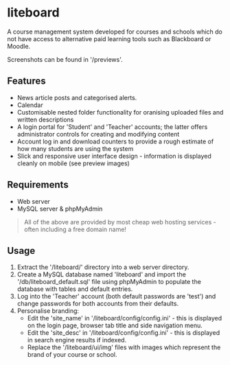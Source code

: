 # liteboard
A course management system developed for courses and schools which do not have access to alternative paid learning tools such as Blackboard or Moodle.

Screenshots can be found in '/previews'.

## Features
* News article posts and categorised alerts.
* Calendar
* Customisable nested folder functionality for oranising uploaded files and written descriptions
* A login portal for 'Student' and 'Teacher' accounts; the latter offers administrator controls for creating and modifying content
* Account log in and download counters to provide a rough estimate of how many students are using the system
* Slick and responsive user interface design - information is displayed cleanly on mobile (see preview images)
 
## Requirements
* Web server
* MySQL server & phpMyAdmin
> All of the above are provided by most cheap web hosting services - often including a free domain name!
 
## Usage
1. Extract the '/liteboard/' directory into a web server directory.
1. Create a MySQL database named 'liteboard' and import the '/db/liteboard_default.sql' file using phpMyAdmin to populate the database with tables and default entries.
1. Log into the 'Teacher' account (both default passwords are 'test') and change passwords for both accounts from their defaults.
1. Personalise branding:
	* Edit the 'site_name' in '/liteboard/config/config.ini' - this is displayed on the login page, browser tab title and side navigation menu.
	* Edit the 'site_desc' in '/liteboard/config/config.ini' - this is displayed in search engine results if indexed.
	* Replace the '/liteboard/ui/img' files with images which represent the brand of your course or school.
